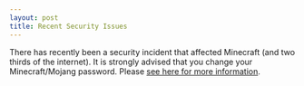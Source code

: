 ```yaml
---
layout: post
title: Recent Security Issues
---
```

There has recently been a security incident that affected Minecraft (and two thirds of the internet). It is strongly advised that you change your Minecraft/Mojang password. Please [see here for more information](https://mojang.com/2014/04/heartbleed/).